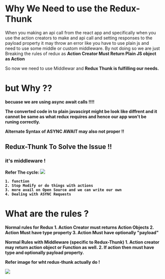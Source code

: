 <h1> Why We Need to use the Redux-Thunk </h1>
 When you making an api call from the react app and specifically when you use the action creators
 to make and api call and setting responses to the payload property it may throw an error like you have to use plain js and need to use some middle or custom middleware.
 By not doing so we are just Breaking the rules of redux as <b> Action Creator Must Return Plain JS object as Action </b>

 So now we need to use Middlewar and <b> Redux Thunk <b> is fulfilling our needs. 


 <h1> but Why ?? </h1>

 becuase we are using async await calls !!!!

The converted code in to plain javascirpt might be look like diffrent and it cannot be same as what redux requires and hence our app won't be runing correctly. 

Alternate Syntax of ASYNC AWAIT may also not proper !!


<h2> Redux-Thunk To Solve the Issue !! </h2>
  <h3> it's middleware ! </h3>
  Refer The cycle: 
  <img src="https://cdn-images-1.medium.com/max/2000/1*QxZJEXWhsS-YuG5SZsRgjA.png"> </img>

  
    1. function 
    2. Stop Modify or do things with actions 
    3. more avail on Open Source and we can write our own
    4. Dealing with ASYNC Requests

<h1> What are the rules ? </h1>
Normal rules for Redux
    1. Action Creator must returns Action Objects
    2. Action Must have type property
    3. Action Must have optionally "payload"

Normal Rules with Middleware (specific to Redux-Thunk)
    1. Action creator may return <b> action object or Function <b> as well.
    2. If action then must have type and optionally payload property.

Refer image for wht redux-thunk actually do !

<img src="https://ncoughlin.com/static/72d6eefb8e89d64a06528e597561e1f7/b9caf/reduxThunkCycle.jpg"/>
